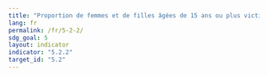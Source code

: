 ```yaml
---
title: "Proportion de femmes et de filles âgées de 15 ans ou plus victimes de violences sexuelles infligées au cours des 12 mois précédents par une personne autre que leur partenaire intime, par âge et lieu des faits"
lang: fr
permalink: /fr/5-2-2/
sdg_goal: 5
layout: indicator
indicator: "5.2.2"
target_id: "5.2"
---
```


